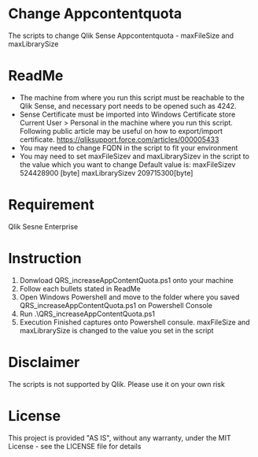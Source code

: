 # Change Appcontentquota
The scripts to change Qlik Sense Appcontentquota - maxFileSize and maxLibrarySize
# ReadMe
- The machine from where you run this script must be reachable to the Qlik Sense, and necessary port needs to be opened such as 4242.
- Sense Certificate must be imported into Windows Certificate store Current User > Personal in the machine where you run this script.
   Following public article may be useful on how to export/import certificate.
   https://qliksupport.force.com/articles/000005433
- You may need to change FQDN in the script to fit your environment
- You may need to set maxFileSizev and maxLibrarySizev in the script to the value which you want to change
  Default value is: maxFileSizev 524428900 [byte] maxLibrarySizev 209715300[byte]
 
 # Requirement
 Qlik Sesne Enterprise
 
 # Instruction
1. Donwload QRS_increaseAppContentQuota.ps1 onto your machine
2. Follow each bullets stated in ReadMe
3. Open Windows Powershell and move to the folder where you saved QRS_increaseAppContentQuota.ps1 on Powershell Console
4. Run .\QRS_increaseAppContentQuota.ps1
5. Execution Finished captures onto Powershell consule. maxFileSize and maxLibrarySize is changed to the value you set in the script
 
 # Disclaimer
The scripts is not supported by Qlik. Please use it on your own risk
# License
This project is provided "AS IS", without any warranty, under the MIT License - see the LICENSE file for details
